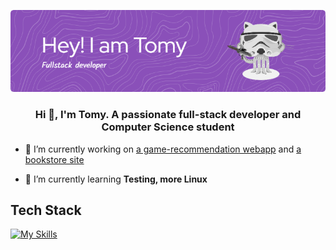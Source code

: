 ![Header](./github-header-image.png)

<h3 align="center">Hi 👋, I'm Tomy. A passionate full-stack developer and Computer Science student</h3>

- 🔭 I’m currently working on [a game-recommendation webapp](https://github.com/iktomy87/What2Play) and [a bookstore site](https://github.com/iktomy87/Libreria-Minerva)

- 🌱 I’m currently learning **Testing, more Linux**


## Tech Stack
[![My Skills](https://skillicons.dev/icons?i=js,html,css,react,bootstrap,django,express,nodejs,sqlite,postgres,mongodb,mysql)](https://skillicons.dev)




